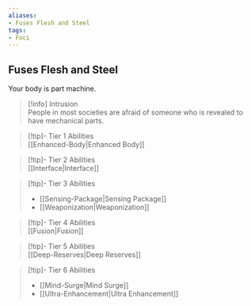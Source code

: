 ```yaml
---
aliases:
- Fuses Flesh and Steel
tags:
- Foci
---
```


  
## Fuses Flesh and Steel  
Your body is part machine.  
 >[!info] Intrusion  
>People in most societies are afraid of someone who is revealed to have mechanical parts.   

>[!tip]- Tier 1 Abilities  
>[[Enhanced-Body|Enhanced Body]]  

>[!tip]- Tier 2 Abilities  
>[[Interface|Interface]]  

>[!tip]- Tier 3 Abilities  
>- [[Sensing-Package|Sensing Package]]  
>- [[Weaponization|Weaponization]]  

>[!tip]- Tier 4 Abilities  
>[[Fusion|Fusion]]  

>[!tip]- Tier 5 Abilities  
>[[Deep-Reserves|Deep Reserves]]  

>[!tip]- Tier 6 Abilities  
>- [[Mind-Surge|Mind Surge]]  
>- [[Ultra-Enhancement|Ultra Enhancement]]